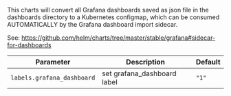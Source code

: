 This charts will convert all Grafana dashboards saved as json file in the dashboards directory to a Kubernetes configmap, which can be consumed AUTOMATICALLY by the Grafana dashboard import sidecar.

See: <https://github.com/helm/charts/tree/master/stable/grafana#sidecar-for-dashboards>

| Parameter                  | Description                 | Default |
|----------------------------|-----------------------------|---------|
| `labels.grafana_dashboard` | set grafana_dashboard label | `"1"`   |
